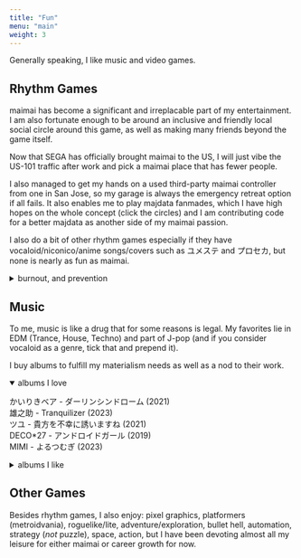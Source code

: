 ```yaml
---
title: "Fun"
menu: "main"
weight: 3
---
```


Generally speaking, I like music and video games.

## Rhythm Games

maimai has become a significant and irreplacable part of my entertainment. I am also fortunate enough to be around an inclusive and friendly local social circle around this game, as well as making many friends beyond the game itself.

Now that SEGA has officially brought maimai to the US, I will just vibe the US-101 traffic after work and pick a maimai place that has fewer people.

I also managed to get my hands on a used third-party maimai controller from one in San Jose, so my garage is always the emergency retreat option if all fails. It also enables me to play majdata fanmades, which I have high hopes on the whole concept (click the circles) and I am contributing code for a better majdata as another side of my maimai passion.

I also do a bit of other rhythm games especially if they have vocaloid/niconico/anime songs/covers such as ユメステ and プロセカ, but none is nearly as fun as maimai.

<details><summary>burnout, and prevention</summary>

I once had a blast with Arcaea, but it turned into a burnout, and I was at fault.

One of the _features_ about rhythm games is its instantaneous feedback loop - from each note to your ratings/potential/volforce. You time it well, it rewards you with a Perfect. You time the song well, it rewards you with an All Perfect. It _is_ rewarding, yet you need to be fully aware on what makes you think the game is fun. When the focus shifts further from enjoying the rhythm to chasing the next rating or title, the point-of-fun changes from "great songs that I can vibe to" to "I need to grind this chart up to SSS+, " which is often not as worthwhile in hindsight.

That’s not to say chasing goals in rhythm games is bad - it can be very fulfilling. If reaching a milestone makes you think it's worth it, go for it. What I would like to convey is that, it’s worth checking in with yourself if you are still having fun. If the answer is yes, stretch for that fruit. If the answer is no, maybe it’s time to just vibe along.

Just play some good songs and lose yourself in it; only chase after weighing on the fun scale.

</details>

## Music

To me, music is like a drug that for some reasons is legal. My favorites lie in EDM (Trance, House, Techno) and part of J-pop (and if you consider vocaloid as a genre, tick that and prepend it).

I buy albums to fulfill my materialism needs as well as a nod to their work.

<details open><summary>albums I love</summary>

かいりきベア - ダーリンシンドローム (2021)  
雄之助 - Tranquilizer (2023)  
ツユ - 貴方を不幸に誘いますね (2021)  
DECO\*27 - アンドロイドガール (2019)  
MIMI - よるつむぎ (2023)  

</details>

<details><summary>albums I like</summary>

25時、ナイトコードで。 - エンパープル／化けの花 (2025)  
Astral Sky vs. 非可逆リズム - SUPERNOV∀ (2020)  
Awairo - グラデーション (2025)  
Ayase - 幽霊東京 (2019)  
Chinozo - The Hollows (2024)  
DECO\*27 - GHOST (2016)  
DECO\*27 - Mannequin (2022)  
DECO\*27 - TRANSFORM (2024)  
DECO\*27 - アンデッドアリス (2020)  
Kanaria - KING (2020)  
Lena Raine - Celeste Original Soundtrack (2018)  
Masakazu Sugimori - Ghost Trick Phantom Detective Original Sound Track (2010)  
MIMI - 夜をだきしめる時。(2025)  
Orangestar - And So Henceforth (2023)  
uma vs. モリモリあつし - Re End of a Dream (2019)  
Yonder Voice - 星月トラジコメディー (2017)  
Yonder Voice - 花月夜 (2014)  
いよわ - わたしのヘリテージ (2021)  
かいりきベア - バグエフェクト (2025)  
ツユ - やっぱり雨は降るんだね (2020)  
トゲナシトゲアリ - 雑踏、僕らの街 (2024)  
ピノキオピー - PINOCCHIOP BEST ALBUM 2009-2020 寿 (2021)  
初音ミク - HATSUNE MIKU EXPO 5th Anniversary E.P (2019)  
星街すいせい - 新星目録 (2025)  
花譜 - 寓話 (2024)  
雄之助 - Vanguard (2024)  

</details>

## Other Games

Besides rhythm games, I also enjoy: pixel graphics, platformers (metroidvania), roguelike/lite, adventure/exploration, bullet hell, automation, strategy (_not_ puzzle), space, action, but I have been devoting almost all my leisure for either maimai or career growth for now.